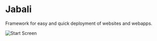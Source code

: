 # Jabali
Framework for easy and quick deployment of websites and webapps.

![Start Screen](https://scontent-dft4-2.xx.fbcdn.net/v/t1.0-0/q83/p240x240/15740995_1325568134175077_4099279631926230152_n.jpg?oh=3fb9c1a61af26bc6f2d0477641fb690d&oe=58D9121E "Jabali Start Screen")

